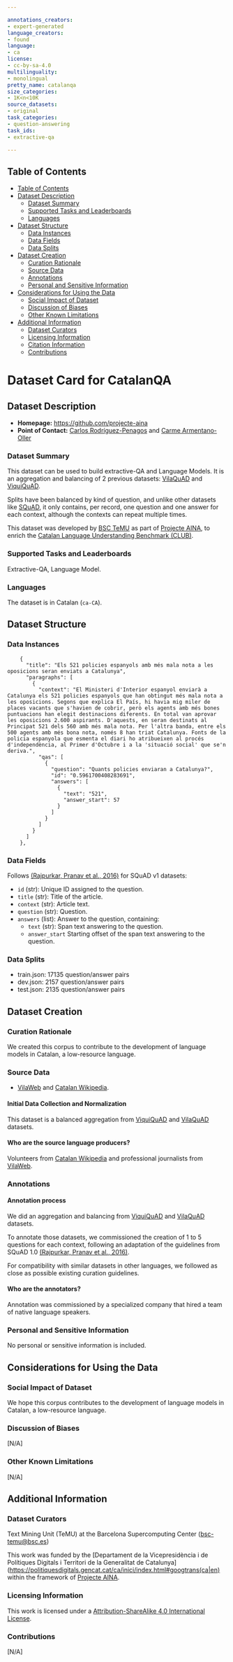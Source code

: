 ```yaml
---

annotations_creators:
- expert-generated
language_creators:
- found
language:
- ca
license:
- cc-by-sa-4.0
multilinguality:
- monolingual
pretty_name: catalanqa
size_categories:
- 1K<n<10K
source_datasets:
- original
task_categories:
- question-answering
task_ids:
- extractive-qa

---
```

## Table of Contents
- [Table of Contents](#table-of-contents)
- [Dataset Description](#dataset-description)
  - [Dataset Summary](#dataset-summary)
  - [Supported Tasks and Leaderboards](#supported-tasks-and-leaderboards)
  - [Languages](#languages)
- [Dataset Structure](#dataset-structure)
  - [Data Instances](#data-instances)
  - [Data Fields](#data-fields)
  - [Data Splits](#data-splits)
- [Dataset Creation](#dataset-creation)
  - [Curation Rationale](#curation-rationale)
  - [Source Data](#source-data)
  - [Annotations](#annotations)
  - [Personal and Sensitive Information](#personal-and-sensitive-information)
- [Considerations for Using the Data](#considerations-for-using-the-data)
  - [Social Impact of Dataset](#social-impact-of-dataset)
  - [Discussion of Biases](#discussion-of-biases)
  - [Other Known Limitations](#other-known-limitations)
- [Additional Information](#additional-information)
  - [Dataset Curators](#dataset-curators)
  - [Licensing Information](#licensing-information)
  - [Citation Information](#citation-information)
  - [Contributions](#contributions)

# Dataset Card for CatalanQA
    
## Dataset Description
- **Homepage:** https://github.com/projecte-aina
- **Point of Contact:** [Carlos Rodríguez-Penagos](mailto:carlos.rodriguez1@bsc.es) and [Carme Armentano-Oller](mailto:carme.armentano@bsc.es)

### Dataset Summary

This dataset can be used to build extractive-QA and Language Models. It is an aggregation and balancing of 2 previous datasets: [VilaQuAD](https://huggingface.co/datasets/projecte-aina/vilaquad) and [ViquiQuAD](https://huggingface.co/datasets/projecte-aina/viquiquad).

Splits have been balanced by kind of question, and unlike other datasets like [SQuAD](http://arxiv.org/abs/1606.05250), it only contains, per record, one question and one answer for each context, although the contexts can repeat multiple times.

This dataset was developed by [BSC TeMU](https://temu.bsc.es/) as part of [Projecte AINA](https://politiquesdigitals.gencat.cat/ca/economia/catalonia-ai/aina/), to enrich the [Catalan Language Understanding Benchmark (CLUB)](https://club.aina.bsc.es/).

### Supported Tasks and Leaderboards
Extractive-QA, Language Model.

### Languages
The dataset is in Catalan (`ca-CA`).

## Dataset Structure
### Data Instances
```
    {
      "title": "Els 521 policies espanyols amb més mala nota a les oposicions seran enviats a Catalunya",
      "paragraphs": [
        {
          "context": "El Ministeri d'Interior espanyol enviarà a Catalunya els 521 policies espanyols que han obtingut més mala nota a les oposicions. Segons que explica El País, hi havia mig miler de places vacants que s'havien de cobrir, però els agents amb més bones puntuacions han elegit destinacions diferents. En total van aprovar les oposicions 2.600 aspirants. D'aquests, en seran destinats al Principat 521 dels 560 amb més mala nota. Per l'altra banda, entre els 500 agents amb més bona nota, només 8 han triat Catalunya. Fonts de la policia espanyola que esmenta el diari ho atribueixen al procés d'independència, al Primer d'Octubre i a la 'situació social' que se'n deriva.",
          "qas": [
            {
              "question": "Quants policies enviaran a Catalunya?",
              "id": "0.5961700408283691",
              "answers": [
                {
                  "text": "521",
                  "answer_start": 57
                }
              ]
            }
          ]
        }
      ]
    },
```

### Data Fields
Follows [(Rajpurkar, Pranav et al., 2016)](http://arxiv.org/abs/1606.05250) for SQuAD v1 datasets:

- `id` (str): Unique ID assigned to the question.
- `title` (str): Title of the article.
- `context` (str): Article text.
- `question` (str): Question.
- `answers` (list): Answer to the question, containing:
  - `text` (str): Span text answering to the question.
  - `answer_start` Starting offset of the span text answering to the question.
  
### Data Splits
- train.json: 17135 question/answer pairs
- dev.json: 2157 question/answer pairs
- test.json: 2135 question/answer pairs

## Dataset Creation
### Curation Rationale

We created this corpus to contribute to the development of language models in Catalan, a low-resource language.

### Source Data
- [VilaWeb](https://www.vilaweb.cat/) and [Catalan Wikipedia](https://ca.wikipedia.org).

#### Initial Data Collection and Normalization
This dataset is a balanced aggregation from [ViquiQuAD](https://huggingface.co/datasets/projecte-aina/viquiquad) and [VilaQuAD](https://huggingface.co/datasets/projecte-aina/vilaquad) datasets.

#### Who are the source language producers?
Volunteers from [Catalan Wikipedia](https://ca.wikipedia.org) and professional journalists from [VilaWeb](https://www.vilaweb.cat/).

### Annotations
#### Annotation process
We did an aggregation and balancing from [ViquiQuAD](https://huggingface.co/datasets/projecte-aina/viquiquad) and [VilaQuAD](https://huggingface.co/datasets/projecte-aina/vilaquad) datasets.

To annotate those datasets, we commissioned the creation of 1 to 5 questions for each context, following an adaptation of the guidelines from SQuAD 1.0 [(Rajpurkar, Pranav et al., 2016)](http://arxiv.org/abs/1606.05250).

For compatibility with similar datasets in other languages, we followed as close as possible existing curation guidelines. 

#### Who are the annotators?
Annotation was commissioned by a specialized company that hired a team of native language speakers.

### Personal and Sensitive Information
No personal or sensitive information is included.

## Considerations for Using the Data
### Social Impact of Dataset
We hope this corpus contributes to the development of language models in Catalan, a low-resource language.

### Discussion of Biases
[N/A]

### Other Known Limitations
[N/A]

## Additional Information
### Dataset Curators
Text Mining Unit (TeMU) at the Barcelona Supercomputing Center (bsc-temu@bsc.es)

This work was funded by the [Departament de la Vicepresidència i de Polítiques Digitals i Territori de la Generalitat de Catalunya](https://politiquesdigitals.gencat.cat/ca/inici/index.html#googtrans(ca|en) within the framework of [Projecte AINA](https://politiquesdigitals.gencat.cat/ca/economia/catalonia-ai/aina).

### Licensing Information
This work is licensed under a <a rel="license" href="https://creativecommons.org/licenses/by-sa/4.0/">Attribution-ShareAlike 4.0 International License</a>.

### Contributions

[N/A]